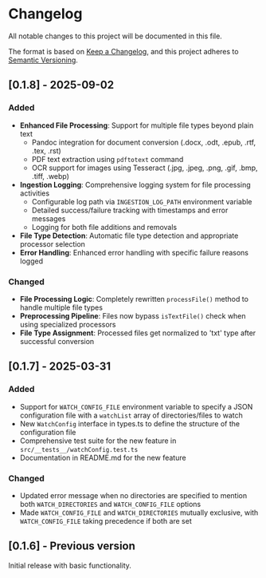 # Changelog

All notable changes to this project will be documented in this file.

The format is based on [Keep a Changelog](https://keepachangelog.com/en/1.0.0/),
and this project adheres to [Semantic Versioning](https://semver.org/spec/v2.0.0.html).

## [0.1.8] - 2025-09-02

### Added
- **Enhanced File Processing**: Support for multiple file types beyond plain text
  - Pandoc integration for document conversion (.docx, .odt, .epub, .rtf, .tex, .rst)
  - PDF text extraction using `pdftotext` command
  - OCR support for images using Tesseract (.jpg, .jpeg, .png, .gif, .bmp, .tiff, .webp)
- **Ingestion Logging**: Comprehensive logging system for file processing activities
  - Configurable log path via `INGESTION_LOG_PATH` environment variable
  - Detailed success/failure tracking with timestamps and error messages
  - Logging for both file additions and removals
- **File Type Detection**: Automatic file type detection and appropriate processor selection
- **Error Handling**: Enhanced error handling with specific failure reasons logged

### Changed
- **File Processing Logic**: Completely rewritten `processFile()` method to handle multiple file types
- **Preprocessing Pipeline**: Files now bypass `isTextFile()` check when using specialized processors
- **File Type Assignment**: Processed files get normalized to 'txt' type after successful conversion

## [0.1.7] - 2025-03-31

### Added
- Support for `WATCH_CONFIG_FILE` environment variable to specify a JSON configuration file with a `watchList` array of directories/files to watch
- New `WatchConfig` interface in types.ts to define the structure of the configuration file
- Comprehensive test suite for the new feature in `src/__tests__/watchConfig.test.ts`
- Documentation in README.md for the new feature

### Changed
- Updated error message when no directories are specified to mention both `WATCH_DIRECTORIES` and `WATCH_CONFIG_FILE` options
- Made `WATCH_CONFIG_FILE` and `WATCH_DIRECTORIES` mutually exclusive, with `WATCH_CONFIG_FILE` taking precedence if both are set

## [0.1.6] - Previous version

Initial release with basic functionality.
